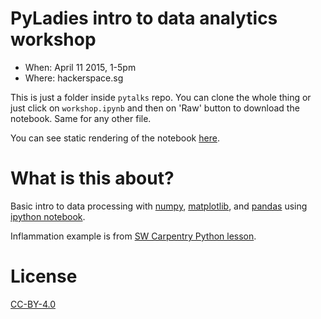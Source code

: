# PyLadies intro to data analytics workshop

- When: April 11 2015, 1-5pm
- Where: hackerspace.sg

This is just a folder inside `pytalks` repo. You can clone the whole thing or
just click on `workshop.ipynb` and then on 'Raw' button to download the notebook.
Same for any other file.

You can see static rendering of the notebook [here](http://nbviewer.ipython.org/github/vanzaj/pytalks/blob/master/20150411_PyLadies_analytics/workshop.ipynb).

# What is this about?

Basic intro to data processing with [numpy](http://www.numpy.org),
[matplotlib](http://matplotlib.org), and [pandas](http://pandas.pydata.org)
using [ipython notebook](http://ipython.org/notebook.html).

Inflammation example is from [SW Carpentry Python lesson](https://github.com/swcarpentry/python-novice-inflammation).


# License

[CC-BY-4.0](http://creativecommons.org/licenses/by/4.0/)
